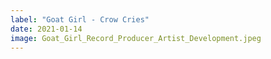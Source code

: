 ```yaml
---
label: "Goat Girl - Crow Cries"
date: 2021-01-14
image: Goat_Girl_Record_Producer_Artist_Development.jpeg
---
```

